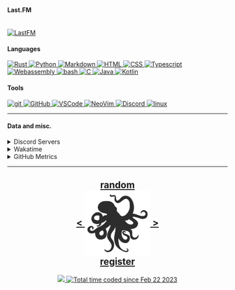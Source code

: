 <!---
h4rldev/h4rldev is a ✨ special ✨ repository because its `README.md` (this file) appears on your GitHub profile.
You can click the Preview link to take a look at your changes.
--->

<h4> Last.FM </h4>
    <br>
<a href="https://www.last.fm/user/h4rl3h">
    <img src="https://lastfm-recently-played.vercel.app/api?user=h4rl3h&count=1" alt="LastFM" />
</a>

<h4>Languages </h4>
<a href="https://www.rust-lang.org" target="_blank">
    <img src="https://skillicons.dev/icons?i=rust" alt="Rust" />
</a>
<a href="https://www.python.org" target="_blank">
    <img src="https://skillicons.dev/icons?i=py" alt="Python" />
</a>
<a href="https://en.wikipedia.org/wiki/Markdown" target="_blank">
    <img src="https://skillicons.dev/icons?i=md" alt="Markdown" />
</a>
<a href="https://developer.mozilla.org/en-US/docs/Web/HTML" target="_blank">
    <img src="https://skillicons.dev/icons?i=html" alt="HTML" />
</a>
<a href="https://developer.mozilla.org/en-US/docs/Web/CSS" target="_blank">
    <img src="https://skillicons.dev/icons?i=css" alt="CSS" />
</a>
<a href="https://www.typescriptlang.org" target="_blank">
    <img src="https://skillicons.dev/icons?i=ts" alt="Typescript" />
</a>
<a href="https://developer.mozilla.org/en-US/docs/WebAssembly" target="_blank">
    <img src="https://skillicons.dev/icons?i=wasm" alt="Webassembly" />
</a>
<a href="https://en.wikipedia.org/wiki/Bash_(Unix_shell)" target="_blank">
    <img src="https://skillicons.dev/icons?i=bash" alt="bash" />
</a>
<a href="https://en.wikipedia.org/wiki/C_(programming_language)" target="_blank">
    <img src="https://skillicons.dev/icons?i=c" alt="C" />
</a>
<a href="https://java.com" target="_blank">
    <img src="https://skillicons.dev/icons?i=java" alt="Java" />
</a>
<a href="https://kotlinlang.org" target="_blank">
    <img src="https://skillicons.dev/icons?i=kotlin" alt="Kotlin" />
</a>

<h4> Tools </h4>
<a href="https://git-scm.com" target="_blank">
    <img src="https://skillicons.dev/icons?i=git" alt="git" />
</a>
<a href="https://github.com/h4rldev" target="_blank">
    <img src="https://skillicons.dev/icons?i=github" alt="GitHub" />
</a>
<a href="https://github.com/microsoft/vscode" target="_blank">
    <img src="https://skillicons.dev/icons?i=vscode" alt="VSCode" />
</a>
<a href="https://neovim.io" target="_blank">
    <img src="https://skillicons.dev/icons?i=neovim" alt="NeoVim" />
</a>
<a href="https://discord.com/users/275689969601871882" target="_blank">
    <img src="https://skillicons.dev/icons?i=discord" alt="Discord" />
</a>
<a href="https://www.linuxfoundation.org" target="_blank">
    <img src="https://skillicons.dev/icons?i=linux" alt="linux" />
</a>
<hr>

<h4>Data and misc.</h4>
<details>
    <summary>Discord Servers</summary>
    <ul>
        <li>
            The Nagai Project Discord Server, the place to discuss the Nagai project and its related projects, Nagai is a Linux distribution that aims to be a lightweight, fast, and secure desktop environment, with it's own desktop environment. <br/ >
            <a href="https://discord.gg/je4RAnC9MF" target="_blank">
                Join the Nagai Project Discord Server here!
            </a>
        </li>
    </ul>
</details>
<details>
    <summary>Wakatime</summary>

<!--START_SECTION:waka-->

```txt
From: 21 February 2023 - To: 29 October 2025

Total Time: 976 hrs 27 mins

Rust                 280 hrs 9 mins  >>>>>>>==================   27.91 %
C                    189 hrs 50 mins >>>>>====================   18.91 %
Nix                  77 hrs 43 mins  >>=======================   07.74 %
Svelte               77 hrs 22 mins  >>=======================   07.71 %
Bash                 55 hrs 4 mins   >========================   05.49 %
HTML                 34 hrs 3 mins   >========================   03.39 %
Markdown             28 hrs 28 mins  >========================   02.84 %
Other                27 hrs 17 mins  >========================   02.72 %
CSS                  23 hrs 23 mins  >========================   02.33 %
Python               22 hrs 22 mins  >========================   02.23 %
Lua                  20 hrs 54 mins  >========================   02.08 %
YAML                 17 hrs 34 mins  =========================   01.75 %
Astro                16 hrs 26 mins  =========================   01.64 %
TOML                 15 hrs 59 mins  =========================   01.59 %
JSON                 13 hrs 24 mins  =========================   01.34 %
Makefile             10 hrs 53 mins  =========================   01.08 %
JavaScript           9 hrs 44 mins   =========================   00.97 %
SCSS                 9 hrs 36 mins   =========================   00.96 %
TypeScript           8 hrs 25 mins   =========================   00.84 %
Java                 6 hrs 53 mins   =========================   00.69 %
Odin                 6 hrs 6 mins    =========================   00.61 %
Docker               5 hrs 37 mins   =========================   00.56 %
zserio               5 hrs 12 mins   =========================   00.52 %
Vue.js               4 hrs 44 mins   =========================   00.47 %
conf                 4 hrs 16 mins   =========================   00.43 %
sh                   3 hrs 42 mins   =========================   00.37 %
INI                  2 hrs 52 mins   =========================   00.29 %
gitignore            2 hrs 38 mins   =========================   00.26 %
sshconfig            2 hrs 17 mins   =========================   00.23 %
Text                 2 hrs 16 mins   =========================   00.23 %
Assembly             1 hr 49 mins    =========================   00.18 %
PowerShell           1 hr 33 mins    =========================   00.16 %
gitrebase            1 hr 30 mins    =========================   00.15 %
SQL                  1 hr 14 mins    =========================   00.12 %
QML                  1 hr 13 mins    =========================   00.12 %
Git Config           57 mins         =========================   00.10 %
CMake                47 mins         =========================   00.08 %
Zig                  44 mins         =========================   00.07 %
Kotlin               39 mins         =========================   00.07 %
gitconfig            39 mins         =========================   00.07 %
shell script         35 mins         =========================   00.06 %
GDScript3            30 mins         =========================   00.05 %
Java Properties      29 mins         =========================   00.05 %
Ezhil                28 mins         =========================   00.05 %
Objective-C          28 mins         =========================   00.05 %
XML                  26 mins         =========================   00.04 %
Meson                25 mins         =========================   00.04 %
Slint                24 mins         =========================   00.04 %
reg                  23 mins         =========================   00.04 %
desktop              22 mins         =========================   00.04 %
jsonc                21 mins         =========================   00.04 %
Desktop file         19 mins         =========================   00.03 %
Emacs Lisp           17 mins         =========================   00.03 %
systemd              14 mins         =========================   00.02 %
TSConfig             13 mins         =========================   00.02 %
Batchfile            12 mins         =========================   00.02 %
kdl                  10 mins         =========================   00.02 %
bat                  8 mins          =========================   00.01 %
C++                  6 mins          =========================   00.01 %
udevrules            4 mins          =========================   00.01 %
Image (svg)          3 mins          =========================   00.01 %
fstab                2 mins          =========================   00.00 %
ActionScript 3       2 mins          =========================   00.00 %
netrw                1 min           =========================   00.00 %
Roff                 1 min           =========================   00.00 %
zsh                  1 min           =========================   00.00 %
git ignore           1 min           =========================   00.00 %
D                    1 min           =========================   00.00 %
ActionScript         1 min           =========================   00.00 %
fish                 1 min           =========================   00.00 %
ca65 assembler       1 min           =========================   00.00 %
PkgConfig            0 secs          =========================   00.00 %
Diff                 0 secs          =========================   00.00 %
Git                  0 secs          =========================   00.00 %
TSQL                 0 secs          =========================   00.00 %
Image (png)          0 secs          =========================   00.00 %
JSON with Comments   0 secs          =========================   00.00 %
zip                  0 secs          =========================   00.00 %
qmldir               0 secs          =========================   00.00 %
CSV                  0 secs          =========================   00.00 %
env                  0 secs          =========================   00.00 %
MDX                  0 secs          =========================   00.00 %
Just                 0 secs          =========================   00.00 %
Cheetah              0 secs          =========================   00.00 %
pem                  0 secs          =========================   00.00 %
image_nvim           0 secs          =========================   00.00 %
Tcsh                 0 secs          =========================   00.00 %
```

<!--END_SECTION:waka-->

</details>

<details>
    <summary>GitHub Metrics</summary>
    <img src= "./github-metrics.svg">
</details>

<hr>

<h2 align="center">
    <a href=https://octo-ring.com/p/h4rldev/random>
           random
    </a>
    <br>
    <a href="https://octo-ring.com/p/h4rldev/prev">
        <
    </a>
    <a href="https://octo-ring.com/">
        <img align="center" src=".resources/octopus.svg" height="150px" />
    </a>
    <a href="https://octo-ring.com/p/h4rldev/next">
        >
    </a>
    <br>
    <a href="https://octo-ring.com/register">
           register
    </a>
</h2>
<p align="center">
  <a href="https://github.com/h4rldev">
    <img src="https://komarev.com/ghpvc/?username=h4rldev&color=blueviolet&style=flat-square" />
  <a href="https://wakatime.com/@a96ce7fe-c8df-4036-8791-65e6c7bbd3b1">
    <img src="https://wakatime.com/badge/user/a96ce7fe-c8df-4036-8791-65e6c7bbd3b1.svg?style=flat-square" alt="Total time coded since Feb 22 2023" />
  </a>
</p>
